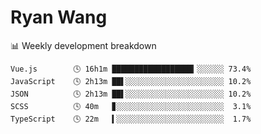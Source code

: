 # Ryan Wang

 <!-- waka-box start -->
📊 Weekly development breakdown
```text
Vue.js        🕓 16h1m ██████████████████▎░░░░░░ 73.4%
JavaScript    🕓 2h13m ██▌░░░░░░░░░░░░░░░░░░░░░░ 10.2%
JSON          🕓 2h13m ██▌░░░░░░░░░░░░░░░░░░░░░░ 10.2%
SCSS          🕓 40m   ▊░░░░░░░░░░░░░░░░░░░░░░░░  3.1%
TypeScript    🕓 22m   ▍░░░░░░░░░░░░░░░░░░░░░░░░  1.7%
```
<!-- Powered by https://github.com/YouEclipse/waka-box-go . -->
<!-- waka-box end -->